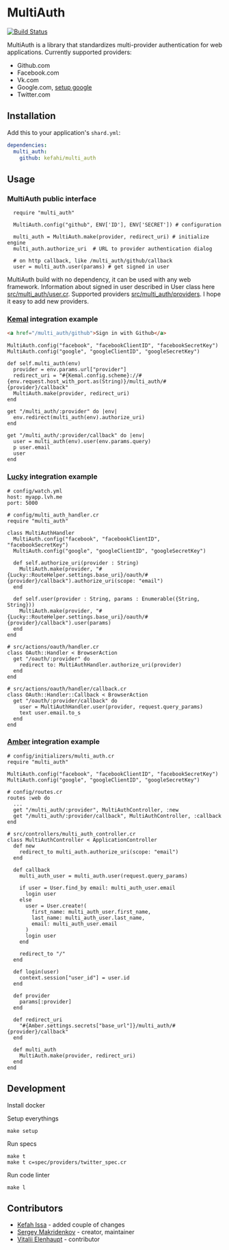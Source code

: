# MultiAuth

[![Build Status](https://travis-ci.org/msa7/multi_auth.svg?branch=master)](https://travis-ci.org/msa7/multi_auth)

MultiAuth is a library that standardizes multi-provider authentication for web applications. Currently supported providers:

- Github.com
- Facebook.com
- Vk.com
- Google.com, [setup google](https://github.com/kefahi/multi_auth/blob/master/setup.md#google)
- Twitter.com

## Installation

Add this to your application's `shard.yml`:

```yaml
dependencies:
  multi_auth:
    github: kefahi/multi_auth
```

## Usage

### MultiAuth public interface

```crystal
  require "multi_auth"

  MultiAuth.config("github", ENV['ID'], ENV['SECRET']) # configuration

  multi_auth = MultiAuth.make(provider, redirect_uri) # initialize engine
  multi_auth.authorize_uri  # URL to provider authentication dialog

  # on http callback, like /multi_auth/github/callback
  user = multi_auth.user(params) # get signed in user
```

MultiAuth build with no dependency, it can be used with any web framework. Information about signed in user described in User class here [src/multi_auth/user.cr](https://github.com/kefahi/multi_auth/blob/master/src/multi_auth/user.cr). Supported providers [src/multi_auth/providers](https://github.com/kefahi/multi_auth/blob/master/src/multi_auth/providers). I hope it easy to add new providers.

### [Kemal](http://kemalcr.com) integration example

```html
<a href="/multi_auth/github">Sign in with Github</a>
```

```crystal
MultiAuth.config("facebook", "facebookClientID", "facebookSecretKey")
MultiAuth.config("google", "googleClientID", "googleSecretKey")

def self.multi_auth(env)
  provider = env.params.url["provider"]
  redirect_uri = "#{Kemal.config.scheme}://#{env.request.host_with_port.as(String)}/multi_auth/#{provider}/callback"
  MultiAuth.make(provider, redirect_uri)
end

get "/multi_auth/:provider" do |env|
  env.redirect(multi_auth(env).authorize_uri)
end

get "/multi_auth/:provider/callback" do |env|
  user = multi_auth(env).user(env.params.query)
  p user.email
  user
end
```

### [Lucky](https://github.com/luckyframework/lucky) integration example


```crystal
# config/watch.yml
host: myapp.lvh.me
port: 5000

# config/multi_auth_handler.cr
require "multi_auth"

class MultiAuthHandler
  MultiAuth.config("facebook", "facebookClientID", "facebookSecretKey")
  MultiAuth.config("google", "googleClientID", "googleSecretKey")

  def self.authorize_uri(provider : String)
    MultiAuth.make(provider, "#{Lucky::RouteHelper.settings.base_uri}/oauth/#{provider}/callback").authorize_uri(scope: "email")
  end

  def self.user(provider : String, params : Enumerable({String, String}))
    MultiAuth.make(provider, "#{Lucky::RouteHelper.settings.base_uri}/oauth/#{provider}/callback").user(params)
  end
end

# src/actions/oauth/handler.cr
class OAuth::Handler < BrowserAction
  get "/oauth/:provider" do
    redirect to: MultiAuthHandler.authorize_uri(provider)
  end
end

# src/actions/oauth/handler/callback.cr
class OAuth::Handler::Callback < BrowserAction
  get "/oauth/:provider/callback" do
    user = MultiAuthHandler.user(provider, request.query_params)
    text user.email.to_s
  end
end
```

### [Amber](https://github.com/amberframework/amber) integration example


```crystal
# config/initializers/multi_auth.cr
require "multi_auth"

MultiAuth.config("facebook", "facebookClientID", "facebookSecretKey")
MultiAuth.config("google", "googleClientID", "googleSecretKey")

# config/routes.cr
routes :web do
  ...
  get "/multi_auth/:provider", MultiAuthController, :new
  get "/multi_auth/:provider/callback", MultiAuthController, :callback
end

# src/controllers/multi_auth_controller.cr
class MultiAuthController < ApplicationController
  def new
    redirect_to multi_auth.authorize_uri(scope: "email")
  end

  def callback
    multi_auth_user = multi_auth.user(request.query_params)

    if user = User.find_by email: multi_auth_user.email
      login user
    else
      user = User.create!(
        first_name: multi_auth_user.first_name,
        last_name: multi_auth_user.last_name,
        email: multi_auth_user.email
      )
      login user
    end

    redirect_to "/"
  end

  def login(user)
    context.session["user_id"] = user.id
  end

  def provider
    params[:provider]
  end

  def redirect_uri
    "#{Amber.settings.secrets["base_url"]}/multi_auth/#{provider}/callback"
  end

  def multi_auth
    MultiAuth.make(provider, redirect_uri)
  end
end
```

## Development

Install docker


Setup everythings

```
make setup
```

Run specs

```
make t
make t c=spec/providers/twitter_spec.cr
```

Run code linter
```
make l
```

## Contributors
- [Kefah Issa](https://github.com/kefahi) - added couple of changes
- [Sergey Makridenkov](https://github.com/msa7) - creator, maintainer
- [Vitalii Elenhaupt](https://github.com/veelenga) - contributor
